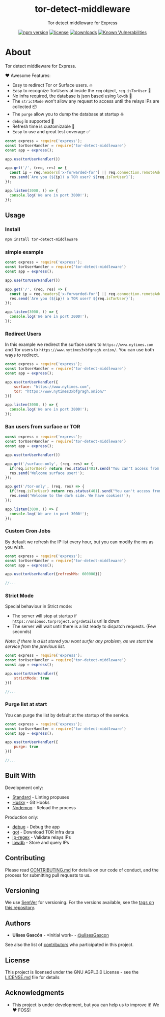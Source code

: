 <p align="center">
<h1 align="center">
  tor-detect-middleware
</h1>

<p align="center">
  Tor detect middleware for Express
</p>

<p align="center">
  <a href="https://www.npmjs.org/package/tor-detect-middleware"><img src="https://badgen.net/npm/v/tor-detect-middleware" alt="npm version"/></a>
  <a href="https://www.npmjs.org/package/tor-detect-middleware"><img src="https://badgen.net/npm/license/tor-detect-middleware" alt="license"/></a>
  <a href="https://www.npmjs.org/package/tor-detect-middleware"><img src="https://badgen.net/npm/dt/tor-detect-middleware" alt="downloads"/></a>
  <a href="https://snyk.io/test/github/ulisesgascon/tor-detect-middleware"><img src="https://snyk.io/test/github/ulisesgascon/tor-detect-middleware/badge.svg" alt="Known Vulnerabilities"/></a>
</p>

</p>

# About

Tor detect middleware for Express.

❤️ Awesome Features:

- Easy to redirect Tor or Surface users. 🔥
- Easy to recognize TorUsers at inside the `req` object, `req.isTorUser` 🍺
- No infra required, the database is json based using `lowdb` 🎉
- The `strictMode` won't allow any request to access until the relays IPs are collected 📦
- The `purge` allow you to dump the database at startup ☣️
- `debug` is supported 💪
- Refresh time is customizable 🧐
- Easy to use and great test coverage ✅

```js
const express = require('express');
const torUserHandler = require('tor-detect-middleware')
const app = express();

app.use(torUserHandler())

app.get('/', (req, res) => {
  const ip = req.headers['x-forwarded-for'] || req.connection.remoteAddress;
  res.send(`Are you (${ip}) a TOR user? ${req.isTorUser}`);
});

app.listen(3000, () => {
  console.log('We are in port 3000!');
});
```

## Usage

### Install

```bash
npm install tor-detect-middleware
```

### simple example

```js
const express = require('express');
const torUserHandler = require('tor-detect-middleware')
const app = express();

app.use(torUserHandler())

app.get('/', (req, res) => {
  const ip = req.headers['x-forwarded-for'] || req.connection.remoteAddress;
  res.send(`Are you (${ip}) a TOR user? ${req.isTorUser}`);
});

app.listen(3000, () => {
  console.log('We are in port 3000!');
});
```

### Redirect Users

In this example we redirect the surface users to `https://www.nytimes.com` and Tor users to `https://www.nytimes3xbfgragh.onion/`. You can use both ways to redirect.

```js
const express = require('express');
const torUserHandler = require('tor-detect-middleware')
const app = express();

app.use(torUserHandler({
    surface: "https://www.nytimes.com",
    tor: "https://www.nytimes3xbfgragh.onion/"
}))

app.listen(3000, () => {
  console.log('We are in port 3000!');
});
```

### Ban users from surface or TOR

```js
const express = require('express');
const torUserHandler = require('tor-detect-middleware')
const app = express();

app.use(torUserHandler())

app.get('/surface-only', (req, res) => {
  if(req.isTorUser) return res.status(401).send("You can't access from TOR here")
  res.send('Welcome surface user!');
});

app.get('/tor-only', (req, res) => {
  if(!req.isTorUser) return res.status(401).send("You can't access from the surface here")
  res.send('Welcome to the dark side. We have cookies!');
});

app.listen(3000, () => {
  console.log('We are in port 3000!');
});
```

### Custom Cron Jobs

By default we refresh the IP list every hour, but you can modify the ms as you wish.

```js
const express = require('express');
const torUserHandler = require('tor-detect-middleware')
const app = express();

app.use(torUserHandler({refreshMs: 600000}))

//...
```

### Strict Mode

Special behaviour in Strict mode:

- The server will stop at startup if `https://onionoo.torproject.org/details` url is down
- The server will wait until there is a list ready to dispatch requests. (Few seconds)

_Note: if there is a list stored you wont surfer any problem, as we start the service from the previous list._

```js
const express = require('express');
const torUserHandler = require('tor-detect-middleware')
const app = express();

app.use(torUserHandler({
    strictMode: true
}))

//...
```

### Purge list at start

You can purge the list by default at the startup of the service.

```js
const express = require('express');
const torUserHandler = require('tor-detect-middleware')
const app = express();

app.use(torUserHandler({
    purge: true
}))

//...
```

## Built With

Development only:

- [Standard](https://www.npmjs.com/package/standard) - Linting propuses
- [Husky](https://www.npmjs.com/package/husky) - Git Hooks
- [Nodemon](https://www.npmjs.com/package/nodemon) - Reload the process

Production only:

- [debug](https://www.npmjs.com/package/debug) - Debug the app
- [got](https://www.npmjs.com/package/got) - Download TOR infra data
- [ip-regex](https://www.npmjs.com/package/ip-regex) - Validate relays IPs
- [lowdb](https://www.npmjs.com/package/lowdb) - Store and query IPs

## Contributing

Please read [CONTRIBUTING.md](CONTRIBUTING.md) for details on our code of conduct, and the process for submitting pull requests to us.

## Versioning

We use [SemVer](http://semver.org/) for versioning. For the versions available, see the [tags on this repository](https://github.com/ulisesGascon/tor-detect-middelware/tags).

## Authors

- **Ulises Gascón** - *Initial work- - [@ulisesGascon](https://github.com/ulisesGascon)

See also the list of [contributors](https://github.com/ulisesGascon/tor-detect-middelware/contributors) who participated in this project.

## License

This project is licensed under the GNU AGPL3.0 License - see the [LICENSE.md](LICENSE.md) file for details

## Acknowledgments

- This project is under development, but you can help us to improve it! We :heart: FOSS!
